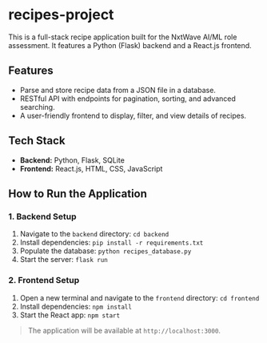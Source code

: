 # recipes-project

This is a full-stack recipe application built for the NxtWave AI/ML role assessment. It features a Python (Flask) backend and a React.js frontend.

## Features

- Parse and store recipe data from a JSON file in a database.
- RESTful API with endpoints for pagination, sorting, and advanced searching.
- A user-friendly frontend to display, filter, and view details of recipes.

## Tech Stack

- **Backend:** Python, Flask, SQLite
- **Frontend:** React.js, HTML, CSS, JavaScript

## How to Run the Application

### 1. Backend Setup

1.  Navigate to the `backend` directory:
    `cd backend`
2.  Install dependencies:
    `pip install -r requirements.txt`
3.  Populate the database:
    `python recipes_database.py`
4.  Start the server:
    `flask run`

### 2. Frontend Setup

1.  Open a new terminal and navigate to the `frontend` directory:
    `cd frontend`
2.  Install dependencies:
    `npm install`
3.  Start the React app:
    `npm start`

> The application will be available at `http://localhost:3000`.
